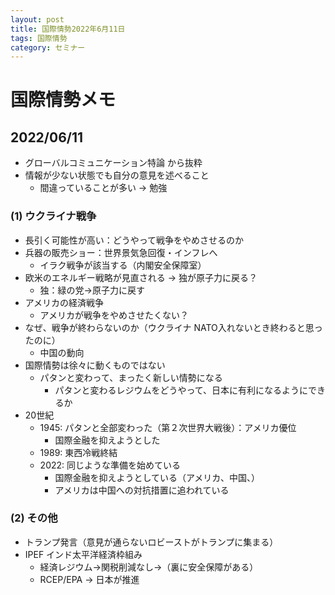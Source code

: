 ```yaml
---
layout: post
title: 国際情勢2022年6月11日
tags: 国際情勢
category: セミナー
---
```

# 国際情勢メモ

## 2022/06/11
* グローバルコミュニケーション特論 から抜粋
* 情報が少ない状態でも自分の意見を述べること
    * 間違っていることが多い → 勉強

### (1) ウクライナ戦争
* 長引く可能性が高い：どうやって戦争をやめさせるのか
* 兵器の販売ショー：世界景気急回復・インフレへ
    * イラク戦争が該当する（内閣安全保障室）
* 欧米のエネルギー戦略が見直される → 独が原子力に戻る？
    * 独：緑の党→原子力に戻す
* アメリカの経済戦争
    * アメリカが戦争をやめさせたくない？
* なぜ、戦争が終わらないのか（ウクライナ NATO入れないとき終わると思ったのに）
    * 中国の動向
* 国際情勢は徐々に動くものではない
    * パタンと変わって、まったく新しい情勢になる
        * パタンと変わるレジウムをどうやって、日本に有利になるようにできるか
* 20世紀
    * 1945: パタンと全部変わった（第２次世界大戦後）：アメリカ優位
        * 国際金融を抑えようとした
    * 1989: 東西冷戦終結
    * 2022: 同じような準備を始めている
        * 国際金融を抑えようとしている（アメリカ、中国、）
	    * アメリカは中国への対抗措置に追われている

### (2) その他
* トランプ発言（意見が通らないロビーストがトランプに集まる）
* IPEF インド太平洋経済枠組み
    * 経済レジウム→関税削減なし→（裏に安全保障がある）
    * RCEP/EPA → 日本が推進

